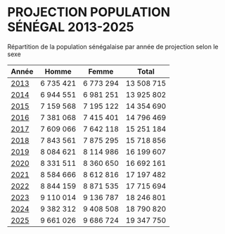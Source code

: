 # PROJECTION POPULATION SÉNÉGAL 2013-2025

Répartition de la population sénégalaise par année de projection selon le sexe

| Année  | Homme | Femme | Total |
| --------- |:-----:|:-----:|:-----:|
| [2013](2013) | 6 735 421 | 6 773 294 | 13 508 715 |
| [2014](2014) | 6 944 551 | 6 981 251 | 13 925 802 |
| [2015](2015) | 7 159 568 | 7 195 122 | 14 354 690 |
| [2016](2016) | 7 381 068 | 7 415 401 | 14 796 469 |
| [2017](2017) | 7 609 066 | 7 642 118 | 15 251 184 |
| [2018](2018) | 7 843 561 | 7 875 295 | 15 718 856 |
| [2019](2019) | 8 084 621 | 8 114 986 | 16 199 607 |
| [2020](2020) | 8 331 511 | 8 360 650 | 16 692 161 |
| [2021](2021) | 8 584 666 | 8 612 816 | 17 197 482 |
| [2022](2022) | 8 844 159 | 8 871 535 | 17 715 694 |
| [2023](2023) | 9 110 014 | 9 136 787 | 18 246 801 |
| [2024](2024) | 9 382 312 | 9 408 508 | 18 790 820 |
| [2025](2025) | 9 661 026 | 9 686 724 | 19 347 750 |
